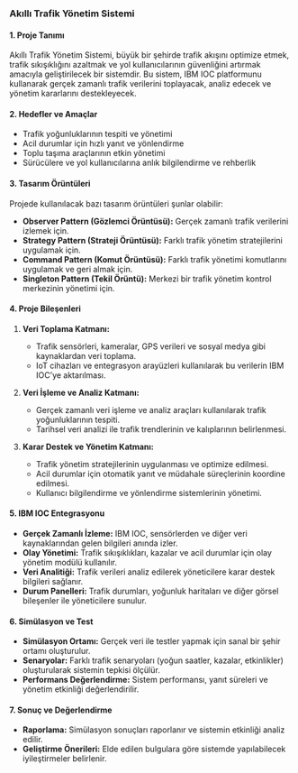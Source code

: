 ### Akıllı Trafik Yönetim Sistemi

#### 1. Proje Tanımı
Akıllı Trafik Yönetim Sistemi, büyük bir şehirde trafik akışını optimize etmek, trafik sıkışıklığını azaltmak ve yol kullanıcılarının güvenliğini artırmak amacıyla geliştirilecek bir sistemdir. Bu sistem, IBM IOC platformunu kullanarak gerçek zamanlı trafik verilerini toplayacak, analiz edecek ve yönetim kararlarını destekleyecek.

#### 2. Hedefler ve Amaçlar
- Trafik yoğunluklarının tespiti ve yönetimi
- Acil durumlar için hızlı yanıt ve yönlendirme
- Toplu taşıma araçlarının etkin yönetimi
- Sürücülere ve yol kullanıcılarına anlık bilgilendirme ve rehberlik

#### 3. Tasarım Örüntüleri
Projede kullanılacak bazı tasarım örüntüleri şunlar olabilir:
- **Observer Pattern (Gözlemci Örüntüsü):** Gerçek zamanlı trafik verilerini izlemek için.
- **Strategy Pattern (Strateji Örüntüsü):** Farklı trafik yönetim stratejilerini uygulamak için.
- **Command Pattern (Komut Örüntüsü):** Farklı trafik yönetimi komutlarını uygulamak ve geri almak için.
- **Singleton Pattern (Tekil Örüntü):** Merkezi bir trafik yönetim kontrol merkezinin yönetimi için.

#### 4. Proje Bileşenleri
1. **Veri Toplama Katmanı:**
   - Trafik sensörleri, kameralar, GPS verileri ve sosyal medya gibi kaynaklardan veri toplama.
   - IoT cihazları ve entegrasyon arayüzleri kullanılarak bu verilerin IBM IOC’ye aktarılması.

2. **Veri İşleme ve Analiz Katmanı:**
   - Gerçek zamanlı veri işleme ve analiz araçları kullanılarak trafik yoğunluklarının tespiti.
   - Tarihsel veri analizi ile trafik trendlerinin ve kalıplarının belirlenmesi.

3. **Karar Destek ve Yönetim Katmanı:**
   - Trafik yönetim stratejilerinin uygulanması ve optimize edilmesi.
   - Acil durumlar için otomatik yanıt ve müdahale süreçlerinin koordine edilmesi.
   - Kullanıcı bilgilendirme ve yönlendirme sistemlerinin yönetimi.

#### 5. IBM IOC Entegrasyonu
- **Gerçek Zamanlı İzleme:** IBM IOC, sensörlerden ve diğer veri kaynaklarından gelen bilgileri anında izler.
- **Olay Yönetimi:** Trafik sıkışıklıkları, kazalar ve acil durumlar için olay yönetim modülü kullanılır.
- **Veri Analitiği:** Trafik verileri analiz edilerek yöneticilere karar destek bilgileri sağlanır.
- **Durum Panelleri:** Trafik durumları, yoğunluk haritaları ve diğer görsel bileşenler ile yöneticilere sunulur.

#### 6. Simülasyon ve Test
- **Simülasyon Ortamı:** Gerçek veri ile testler yapmak için sanal bir şehir ortamı oluşturulur.
- **Senaryolar:** Farklı trafik senaryoları (yoğun saatler, kazalar, etkinlikler) oluşturularak sistemin tepkisi ölçülür.
- **Performans Değerlendirme:** Sistem performansı, yanıt süreleri ve yönetim etkinliği değerlendirilir.

#### 7. Sonuç ve Değerlendirme
- **Raporlama:** Simülasyon sonuçları raporlanır ve sistemin etkinliği analiz edilir.
- **Geliştirme Önerileri:** Elde edilen bulgulara göre sistemde yapılabilecek iyileştirmeler belirlenir.
